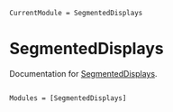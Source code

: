 ```@meta
CurrentModule = SegmentedDisplays
```

# SegmentedDisplays

Documentation for [SegmentedDisplays](https://github.com/tp2750/SegmentedDisplays.jl).

```@index
```

```@autodocs
Modules = [SegmentedDisplays]
```
